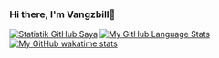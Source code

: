 ### Hi there, I'm Vangzbill👋
[![Statistik GitHub Saya](https://github-readme-stats.vercel.app/api/?username=Vangzbill&count_private=true&theme=tokyonight&show_icons=true)]()
[![My GitHub Language Stats](https://github-readme-stats.vercel.app/api/top-langs/?username=Vangzbill&layout=compact&theme=tokyonight)]()
[![My GitHub wakatime stats](https://github-readme-stats.vercel.app/api/wakatime?username=Vangzbill)]()


<!--
**Vangzbill/vangzbill** is a ✨ _special_ ✨ repository because its `README.md` (this file) appears on your GitHub profile.

Here are some ideas to get you started:

- 🔭 I’m currently working on ...
- 🌱 I’m currently learning ...
- 👯 I’m looking to collaborate on ...
- 🤔 I’m looking for help with ...
- 💬 Ask me about ...
- 📫 How to reach me: ...
- 😄 Pronouns: ...
- ⚡ Fun fact: ...
-->
